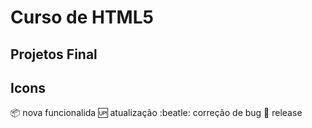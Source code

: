 # Curso de HTML5
## Projetos Final

## Icons
:package: nova funcionalida
:up: atualização
:beatle: correção de bug
:checkered_flag: release
